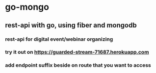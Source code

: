 # go-mongo
## rest-api with go, using fiber and mongodb
### rest-api for digital event/webinar organizing
### try it out on https://guarded-stream-71687.herokuapp.com
### add endpoint suffix beside on route that you want to access 